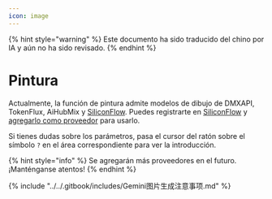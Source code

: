 ```yaml
---
icon: image
---
```


{% hint style="warning" %}
Este documento ha sido traducido del chino por IA y aún no ha sido revisado.
{% endhint %}

# Pintura

Actualmente, la función de pintura admite modelos de dibujo de DMXAPI, TokenFlux, AiHubMix y [SiliconFlow](../../pre-basic/providers/siliconcloud.md). Puedes registrarte en [SiliconFlow](https://www.siliconflow.cn/) y [agregarlo como proveedor](settings/providers.md) para usarlo.

Si tienes dudas sobre los parámetros, pasa el cursor del ratón sobre el símbolo `?` en el área correspondiente para ver la introducción.

{% hint style="info" %}
Se agregarán más proveedores en el futuro. ¡Manténganse atentos!
{% endhint %}

{% include "../../.gitbook/includes/Gemini图片生成注意事项.md" %}